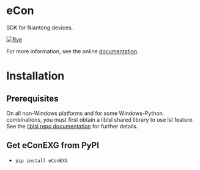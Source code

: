 # eCon
SDK for Niantong devices.

[![Rye](https://img.shields.io/endpoint?url=https://raw.githubusercontent.com/astral-sh/rye/main/artwork/badge.json)](https://rye-up.com)

For more information, see the online [documentation](https://niantong-intelligence.github.io/eConEXG/).

# Installation

## Prerequisites

On all non-Windows platforms and for some Windows-Python combinations, you must first obtain a liblsl shared library to use lsl feature. See the [liblsl repo documentation](https://github.com/sccn/liblsl) for further details.

## Get eConEXG from PyPI

* `pip install eConEXG`